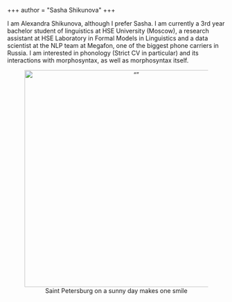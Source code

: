 +++
author = "Sasha Shikunova"
+++

I am Alexandra Shikunova, although I prefer Sasha. I am currently a 3rd year bachelor student of linguistics at HSE University (Moscow), a research assistant at HSE Laboratory in Formal Models in Linguistics and a data scientist at the NLP team at Megafon, one of the biggest phone carriers in Russia. I am interested in phonology (Strict CV in particular) and its interactions with morphosyntax, as well as morphosyntax itself.

<figure>
  <center><img src="images/pfp.jpg" alt= “” width="500">
  <figcaption>Saint Petersburg on a sunny day makes one smile</figcaption></center>
</figure>
